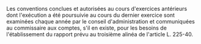 Les conventions conclues et autorisées au cours d'exercices antérieurs dont l'exécution a été poursuivie au cours du dernier exercice sont examinées chaque année par le conseil d'administration et communiquées au commissaire aux comptes, s'il en existe, pour les besoins de l'établissement du rapport prévu au troisième alinéa de l'article L. 225-40.

